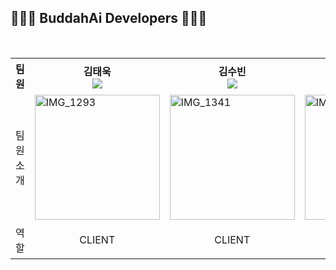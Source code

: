 ## 👩🏻‍💻 BuddahAi Developers 🧑🏻‍💻

<br/>


<div align="center">
<table>
<th>팀원</th>
    <th> 김태욱 <a href="https://github.com/Taew00k"><br/><img src="https://img.shields.io/badge/Github-181717?style=flat-square&logo=Github&logoColor=white"/><a></th>
	  <th> 김수빈 <a href="https://github.com/dewbeeny"><br/><img src="https://img.shields.io/badge/Github-181717?style=flat-square&logo=Github&logoColor=white"/></a></th>
    <th> 안성우 <a href="https://github.com/aeeengsungwoo"><br/><img src="https://img.shields.io/badge/Github-181717?style=flat-square&logo=Github&logoColor=white"/></a></th>
    <th> 엄태우 <a href="https://github.com/teom142"><br/><img src="https://img.shields.io/badge/Github-181717?style=flat-square&logo=Github&logoColor=white"/></a></th>
    <tr>
    <td> 팀원 소개 </td>
    	<td>
        <img width="200" alt="IMG_1293" src="https://avatars.githubusercontent.com/u/127061738?v=4" />
      </td>
    	<td>
        <img width="200" alt="IMG_1341" src="https://avatars.githubusercontent.com/u/146052459?v=4" />
     </td>
      <td>
        <img width="200" alt="IMG_1342" src="https://avatars.githubusercontent.com/u/132185864?v=4" />
      </td>
    	<td>
        <img width="200" alt="IMG_1340" src="https://avatars.githubusercontent.com/u/74529426?v=4" />
     </td>
    </tr>
    <tr>
	<td> 역할 </td>
	<td>
		<p align="center">CLIENT</p>
	</td>
	<td>
		<p align="center">CLIENT</p>
	</td>
	<td>
		<p align="center">SERVER</p>
	</td>
    <td>
		<p align="center">AI</p>
	</td>
    </tr>
  </table>
</div>
<br />
